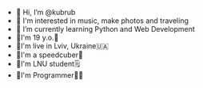 - 👋 Hi, I’m @kubrub
- 👀 I'm interested in music, make photos and traveling
- 🌱 I’m currently learning Python and Web Development
- 👾I'm 19 y.o.🎉
- 👾I'm live in Lviv, Ukraine🇺🇦
- 👾I'm a speedcuber🎲
- 👾I'm LNU student🗒
- 👾I'm Programmer👩‍💻

<!---
kubrub/kubrub is a ✨ special ✨ repository because its `README.md` (this file) appears on your GitHub profile.
You can click the Preview link to take a look at your changes.
--->
